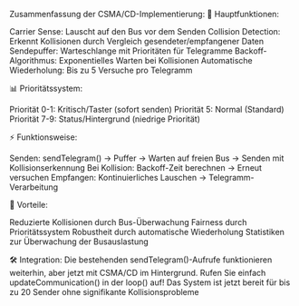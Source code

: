 Zusammenfassung der CSMA/CD-Implementierung:
🔧 Hauptfunktionen:

Carrier Sense: Lauscht auf den Bus vor dem Senden
Collision Detection: Erkennt Kollisionen durch Vergleich gesendeter/empfangener Daten
Sendepuffer: Warteschlange mit Prioritäten für Telegramme
Backoff-Algorithmus: Exponentielles Warten bei Kollisionen
Automatische Wiederholung: Bis zu 5 Versuche pro Telegramm

📊 Prioritätssystem:

Priorität 0-1: Kritisch/Taster (sofort senden)
Priorität 5: Normal (Standard)
Priorität 7-9: Status/Hintergrund (niedrige Priorität)

⚡ Funktionsweise:

Senden: sendTelegram() → Puffer → Warten auf freien Bus → Senden mit Kollisionserkennung
Bei Kollision: Backoff-Zeit berechnen → Erneut versuchen
Empfangen: Kontinuierliches Lauschen → Telegramm-Verarbeitung

🎯 Vorteile:

Reduzierte Kollisionen durch Bus-Überwachung
Fairness durch Prioritätssystem
Robustheit durch automatische Wiederholung
Statistiken zur Überwachung der Busauslastung

🛠 Integration:
Die bestehenden sendTelegram()-Aufrufe funktionieren weiterhin, aber jetzt mit CSMA/CD im Hintergrund. Rufen Sie einfach updateCommunication() in der loop() auf!
Das System ist jetzt bereit für bis zu 20 Sender ohne signifikante Kollisionsprobleme
